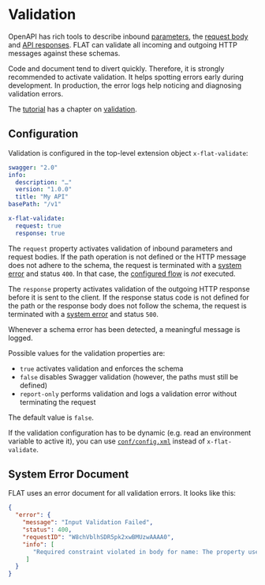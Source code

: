 # Validation

OpenAPI has rich tools to describe inbound [parameters](https://swagger.io/docs/specification/2-0/describing-parameters/), the [request body](https://swagger.io/docs/specification/2-0/describing-request-body/) and [API responses](https://swagger.io/docs/specification/2-0/describing-responses/). FLAT can validate all incoming and outgoing HTTP messages against these schemas.

Code and document tend to divert quickly. Therefore, it is strongly recommended to activate validation. It helps spotting errors early during development. In production, the error logs help noticing and diagnosing validation errors.

The [tutorial](/tutorial/README.md) has a chapter on [validation](/tutorial/README.md#request-validation).

## Configuration

Validation is configured in the top-level extension object `x-flat-validate`:

```yaml
swagger: "2.0"
info:
  description: "…"
  version: "1.0.0"
  title: "My API"
basePath: "/v1"

x-flat-validate:
  request: true
  response: true
```

The `request` property activates validation of inbound parameters and request bodies. If the path operation is not defined or the HTTP message does not adhere to the schema, the request is terminated with a [system error](#system-error-document) and status `400`. In that case, the [configured flow](routing.md) is _not_ executed.

The `response` property activates validation of the outgoing HTTP response before it is sent to the client. If the response status code is not defined for the path or the response body does not follow the schema, the request is terminated with a [system error](#system-error-document) and status `500`.

Whenever a schema error has been detected, a meaningful message is logged.

Possible values for the validation properties are:

* `true` activates validation and enforces the schema
* `false` disables Swagger validation (however, the paths must still be defined)
* `report-only` performs validation and logs a validation error without terminating the request

The default value is `false`.

If the validation configuration has to be dynamic (e.g. read an environment variable to active it), you can use [`conf/config.xml`](/reference/configuration.md) instead of `x-flat-validate`.

## System Error Document

FLAT uses an error document for all validation errors. It looks like this:

```json
{
  "error": {
    "message": "Input Validation Failed",
    "status": 400,
    "requestID": "W8chVblhSDR5pk2xwBMUzwAAAA0",
    "info": [
       "Required constraint violated in body for name: The property userName is required."
     ]
  }
}
```
